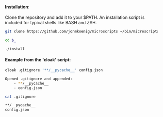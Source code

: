 #### Installation:

Clone the repository and add it to your $PATH. An installation script is included for typical shells like BASH and ZSH.

```sh
git clone https://github.com/jonmkoenig/microscripts ~/bin/microscripts

cd $_

./install
```

#### Example from the 'cloak' script:

```sh
cloak .gitignore '**/__pycache__' config.json

Opened .gitignore and appended:
	- **/__pycache__
	- config.json

cat .gitignore

**/__pycache__
config.json
```
